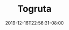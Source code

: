 ---
title: "Togruta"
date: 2019-12-16T22:56:31-08:00
draft: false
layout: race

stats:
  awareness:
    min: 2D+0
    max: 4D+1
  coordination:
    min: 1D+0
    max: 4D+2
  knowledge:
    min: 2D+0
    max: 4D+1
  physique:
    min: 1D+0
    max: 3D+2
  presence:
    min: 1D+0
    max: 4D+0
  reflexes:
    min: 2D+0
    max: 4D+2

special:
---